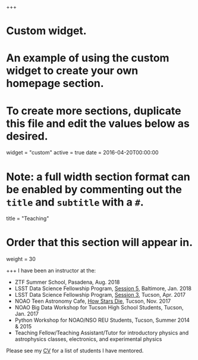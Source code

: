 +++
# Custom widget.
# An example of using the custom widget to create your own homepage section.
# To create more sections, duplicate this file and edit the values below as desired.
widget = "custom"
active = true
date = 2016-04-20T00:00:00

# Note: a full width section format can be enabled by commenting out the `title` and `subtitle` with a `#`.
title = "Teaching"

# Order that this section will appear in.
weight = 30

+++
I have been an instructor at the:

* ZTF Summer School, Pasadena, Aug. 2018
* LSST Data Science Fellowship Program, [Session 5](https://github.com/LSSTC-DSFP/LSSTC-DSFP-Sessions/tree/master/Session5/Day4), Baltimore, Jan. 2018
* LSST Data Science Fellowship Program, [Session 3](https://github.com/LSSTC-DSFP/LSSTC-DSFP-Sessions/tree/master/Session3/Day4), Tucson, Apr. 2017
* NOAO Teen Astronomy Cafe, [How Stars Die](https://www.dropbox.com/sh/4fj81ygdeq63ila/AADIbmo1AevH4p7yvuYIazxsa?dl=0), Tucson, Nov. 2017
* NOAO Big Data Workshop for Tucson High School Students, Tucson, Jan. 2017
* Python Workshop for NOAO/NSO REU Students, Tucson, Summer 2014 & 2015
* Teaching Fellow/Teaching Assistant/Tutor for introductory physics and astrophysics classes, electronics, and experimental physics

Please see my [CV](http://gnarayan.github.io/Files/GauthamNarayan_CV.pdf) for a list of students I have mentored.
